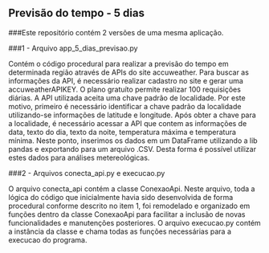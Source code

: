 ## Previsão do tempo - 5 dias

###Este repositório contém 2 versões de uma mesma aplicação.

###1 - Arquivo app_5_dias_previsao.py

Contém o código procedural para realizar a previsão do tempo em determinada região através de APIs do site accuweather.
Para buscar as informações da API, é necessário realizar cadastro no site e gerar uma accuweatherAPIKEY. O plano gratuíto permite realizar 100 requisições diárias.
A API utilizada aceita uma chave padrão de localidade. Por este motivo, primeiro é necessário identificar a chave padrão da localidade utilizando-se informações de latitude e longitude.
Após obter a chave para a localidade, é necessário acessar a API que contem as informações de data, texto do dia, texto da noite, temperatura máxima e temperatura mínima.
Neste ponto, inserimos os dados em um DataFrame utilizando a lib pandas e exportando para um arquivo .CSV. Desta forma é possível utilizar estes dados para análises metereológicas.

###2 - Arquivos conecta_api.py e execucao.py

O arquivo conecta_api contém a classe ConexaoApi. Neste arquivo, toda a lógica do código que inicialmente havia sido desenvolvida de forma procedural conforme descrito no item 1, foi remodelado e organizado em funções dentro da classe ConexaoApi para facilitar a inclusão de novas funcionalidades e manutenções posteriores.
O arquivo execucao.py contém a instância da classe e chama todas as funções necessárias para a execucao do programa.
